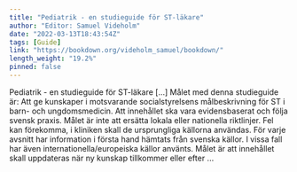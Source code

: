 ```yaml
---
title: "Pediatrik - en studieguide för ST-läkare"
author: "Editor: Samuel Videholm"
date: "2022-03-13T18:43:54Z"
tags: [Guide]
link: "https://bookdown.org/videholm_samuel/bookdown/"
length_weight: "19.2%"
pinned: false
---
```


Pediatrik - en studieguide för ST-läkare [...] Målet med denna studieguide är: Att ge kunskaper i motsvarande socialstyrelsens målbeskrivning för ST i barn- och ungdomsmedicin. Att innehållet ska vara evidensbaserat och följa svensk praxis. Målet är inte att ersätta lokala eller nationella riktlinjer. Fel kan förekomma, i kliniken skall de ursprungliga källorna användas. För varje avsnitt har information i första hand hämtats från svenska källor. I vissa fall har även internationella/europeiska källor använts. Målet är att innehållet skall uppdateras när ny kunskap tillkommer eller efter ...
